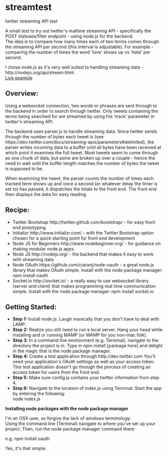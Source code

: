 streamtest
==========

twitter streaming API test

<p>A small test to try out twitter's realtime streaming API - specifically the POST statuses/filter endpoint - using node.js for the backend.<br/>
The idea is to compare how many times each of two terms comes through the streaming API per second (this interval is adjustable). For example - comparing the number of times the word 'love' shows up vs 'hate' per second. </p>
<p>
I chose node.js as it's very well suited to handling streaming data - http://nodejs.org/api/stream.html.<br/>
<a href="http://salpy.ca/gum/">Live example</a>
</p>



<h2>Overview:</h2>
<p>Using a websocket connection, two words or phrases are sent through to the backend in order to search through twitter. Only tweets containing the terms being searched for are streamed by using the 'track' parameter in twitter's streaming API.</p>
<p>The backend uses parser.js to handle streaming data. Since twitter sends through the number of bytes each tweet is (see https://dev.twitter.com/docs/streaming-apis/parameters#delimited), the parser writes incoming data to a buffer until all bytes have been received at which point it examines the full tweet. Most tweets seem to come through as one chunk of data, but some are broken up over a couple - hence the need to wait until the buffer length matches the number of bytes the tweet is supposed to be.</p>
<p>When examining the tweet, the parser counts the number of times each tracked term shows up and once a second (or whatever delay the timer is set to) has passed, it dispatches the totals to the front end. The front end then displays the data for easy reading.</p>


<p>
<h2>Recipe:</h2>
<ul>
<li>Twitter Bootstrap http://twitter.github.com/bootstrap/ - for easy front end prototyping

<li>Initializr  http://www.initializr.com/ - with the Twitter Bootstrap option chosen for a quick starting point for front end development

<li>Node JS for Beginners http://www.nodebeginner.org/ - for guidance on making modular node.js apps

<li>Node JS http://nodejs.org/ - the backend that makes it easy to work with streaming data

<li>Node OAuth https://github.com/ciaranj/node-oauth - a great node.js library that makes OAuth simple. Install with the node package manager:  npm install oauth

<li>Socket.io http://socket.io/ - a really easy to use websocket library (server and client) that makes programming real time communication simple. Install with the node package manager: npm install socket.io
</ul>
</p>


<p><h2>Getting Started:</h2>
<ul>
<li><b>Step 1:</b> Install node.js. Laugh manically that you don't have to deal with LAMP.

<li><b>Step 2:</b> Realize you still need to run a local server. Hang your head while installing and or running MAMP (or WAMP for you non-mac folk).

<li><b>Step 3:</b> In a command line environment (e.g. Terminal), navigate to the directory the project is in. Type in npm install [package here] and delight in the magic that is the node package manager.

<li><b>Step 4:</b> Create a test application through http://dev.twitter.com You'll need your application's OAuth settings as well as your access token. This test application doesn't go through the process of creating an access token for users from the front end. 

<li><b>Step 5:</b> Make sure config.js contains your twitter information from step 4. 

<li><b>Step 6:</b> Navigate to the location of index.js using Terminal. Start the app by entering the following:<br/>
node index.js
</ul>


<b>Installing node packages with the node package manager</b><br/>

I'm an OSX user, so forgive the lack of windows terminology.<br/>
Using the command line (Terminal) navigate to where you've set up your project. Then, run the node package manager command there:<br/>

e.g. npm install oauth<br/>

Yes, it's that simple.
</p>

